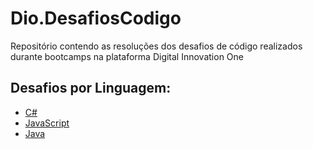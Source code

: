 # Dio.DesafiosCodigo

Repositório contendo as resoluções dos desafios de código realizados durante bootcamps na plataforma Digital Innovation One

## Desafios por Linguagem:
  <!-- C# -->
- <a href="https://github.com/schelip/Dio.DesafiosCodigo/tree/main/C%23">C#</a>
  <!-- JavaScript -->
- <a href="https://github.com/schelip/Dio.DesafiosCodigo/tree/main/JavaScript">JavaScript</a>
  <!-- Java -->
- <a href="https://github.com/schelip/Dio.DesafiosCodigo/tree/main/Java">Java</a>
